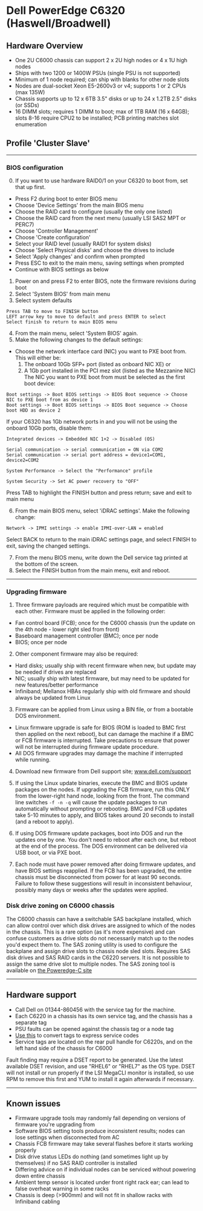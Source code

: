 # Dell PowerEdge C6320 (Haswell/Broadwell)

## Hardware Overview

 * One 2U C6000 chassis can support 2 x 2U high nodes or 4 x 1U high nodes
 * Ships with two 1200 or 1400W PSUs (single PSU is not supported)
 * Minimum of 1 node required; can ship with blanks for other node slots
 * Nodes are dual-socket Xeon E5-2600v3 or v4; supports 1 or 2 CPUs (max 135W)
 * Chassis supports up to 12 x 6TB 3.5" disks or up to 24 x 1.2TB 2.5" disks (or SSDs)
 * 16 DIMM slots; requires 1 DIMM to boot; max of 1TB RAM (16 x 64GB); slots 8-16 require CPU2 to be installed; PCB printing matches slot enumeration  

## Profile 'Cluster Slave'

***
### BIOS configuration

0. If you want to use hardware RAID0/1 on your C6320 to boot from, set that up first. 
 * Press F2 during boot to enter BIOS menu
 * Choose 'Device Settings' from the main BIOS menu
 * Choose the RAID card to configure (usually the only one listed)
 * Choose the RAID card from the next menu (usually LSI SAS2 MPT or PERC7)
 * Choose 'Controller Management'
 * Choose 'Create configuration'
 * Select your RAID level (usually RAID1 for system disks)
 * Choose 'Select Physical disks' and choose the drives to include
 * Select 'Apply changes' and confirm when prompted
 * Press ESC to exit to the main menu, saving settings when prompted
 * Continue with BIOS settings as below

1. Power on and press F2 to enter BIOS, note the firmware revisions during boot
2. Select 'System BIOS' from main menu
3. Select system defaults
```
Press TAB to move to FINISH button
LEFT arrow key to move to default and press ENTER to select
Select finish to return to main BIOS menu
```
4. From the main menu, select 'System BIOS' again.
5. Make the following changes to the default settings:

 * Choose the network interface card (NIC) you want to PXE boot from. This will either be:
      1. The onboard 10Gb SFP+ port (listed as onboard NIC XE)
   or
      2. A 1Gb port installed in the PCI mez slot (listed as the Mezzanine NIC)
The NIC you want to PXE boot from must be selected as the first boot device:
```
Boot settings -> Boot BIOS settings -> BIOS Boot sequence -> Choose NIC to PXE boot from as device 1
Boot settings -> Boot BIOS settings -> BIOS Boot sequence -> Choose boot HDD as device 2
```

If your C6320 has 1Gb network ports in and you will not be using the onboard 10Gb ports, disable them:
```
Integrated devices -> Embedded NIC 1+2 -> Disabled (OS)
```

```
Serial communication -> serial communication = ON via COM2
Serial communication -> serial port address = device1=COM1, device2=COM2
```
```
System Performance -> Select the "Performance" profile
```
```
System Security -> Set AC power recovery to "OFF"
```
Press TAB to highlight the FINISH button and press return; save and exit to main menu


6. From the main BIOS menu, select 'iDRAC settings'. Make the following change:
```
Network -> IPMI settings -> enable IPMI-over-LAN = enabled
```

Select BACK to return to the main iDRAC settings page, and select FINISH to exit, saving the changed settings.

7. From the menu BIOS menu, write down the Dell service tag printed at the bottom of the screen.
8. Select the FINISH button from the main menu, exit and reboot.


***
### Upgrading firmware

1. Three firmware payloads are required which must be compatible with each other. Firmware must be applied in the following order:
 * Fan control board (FCB); once for the C6000 chassis (run the update on the 4th node - lower right sled from front)
 * Baseboard management controller (BMC); once per node
 * BIOS; once per node

2. Other component firmware may also be required:
 * Hard disks; usually ship with recent firmware when new, but update may be needed if drives are replaced
 * NIC; usually ship with latest firmware, but may need to be updated for new features/better performance
 * Infiniband; Mellanox HBAs regularly ship with old firmware and should always be updated from Linux

3. Firmware can be applied from Linux using a BIN file, or from a bootable DOS environment. 
 * Linux firmware upgrade is safe for BIOS (ROM is loaded to BMC first then applied on the next reboot), but can damage the machine if a BMC or FCB firmware is interrupted. Take precautions to ensure that power will not be interrupted during firmware update procedure. 
 * All DOS firmware upgrades may damage the machine if interrupted while running. 

4. Download new firmware from Dell support site; www.dell.com/support

5. If using the Linux update binaries, execute the BMC and BIOS update packages on the nodes. If upgrading the FCB firmware, run this ONLY from the lower-right hand node, looking from the front. The command line switches `-f -n -q` will cause the update packages to run automatically without prompting or rebooting. BMC and FCB updates take 5-10 minutes to apply, and BIOS takes around 20 seconds to install (and a reboot to apply). 

6. If using DOS firmware update packages, boot into DOS and run the updates one by one. You don't need to reboot after each one, but reboot at the end of the process. The DOS environment can be delivered via USB boot, or via PXE boot. 

7. Each node must have power removed after doing firmware updates, and have BIOS settings reapplied. If the FCB has been upgraded, the entire chassis must be disconnected from power for at least 90 seconds. Failure to follow these suggestions will result in inconsistent behaviour, possibly many days or weeks after the updates were applied. 

### Disk drive zoning on C6000 chassis

The C6000 chassis can have a switchable SAS backplane installed, which can allow control over which disk drives are assigned to which of the nodes in the chassis. This is a rare option (as it's more expensive) and can confuse customers as drive slots do not necessarily match up to the nodes you'd expect them to. The SAS zoning utility is used to configure the backplane and assign drive slots to chassis node sled slots. Requires SAS disk drives and SAS RAID cards in the C6220 servers. It is not possible to assign the same drive slot to multiple nodes. The SAS zoning tool is available on [the Poweredge-C site](http://poweredgec.com)

***
## Hardware support

 * Call Dell on 01344-860456 with the service tag for the machine.
 * Each C6220 in a chassis has its own service tag, and the chassis has a separate tag
 * PSU faults can be opened against the chassis tag or a node tag
 * [Use this](http://creativyst.com/Doc/Articles/HT/Dell/DellNumb.htm) to convert tags to express service codes
 * Service tags are located on the rear pull handle for C6220s, and on the left hand side of the chassis for C6000

Fault finding may require a DSET report to be generated. Use the latest available DSET revision, and use "RHEL6" or "RHEL7" as the OS type. DSET will not install or run properly if the LSI MegaCLI monitor is installed, so use RPM to remove this first and YUM to install it again afterwards if necessary.

***
## Known issues
 
 * Firmware upgrade tools may randomly fail depending on versions of firmware you're upgrading from
 * Software BIOS setting tools produce inconsistent results; nodes can lose settings when disconnected from AC
 * Chassis FCB firmware may take several flashes before it starts working properly
 * Disk drive status LEDs do nothing (and sometimes light up by themselves) if no SAS RAID controller is installed
 * Differing advice on if individual nodes can be serviced without powering down entire chassis
 * Ambient temp sensor is located under front right rack ear; can lead to false overheat warning in some racks
 * Chassis is deep (>900mm) and will not fit in shallow racks with Infiniband cabling